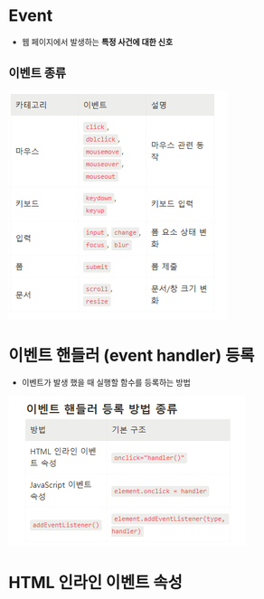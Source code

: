 # Event

- 웹 페이지에서 발생하는 **특정 사건에 대한 신호**

## 이벤트 종류

![alt text](image-2.png)

# 이벤트 핸들러 (event handler) 등록

- 이벤트가 발생 했을 때 실행할 함수를 등록하는 방법

![alt text](image-3.png)

# HTML 인라인 이벤트 속성
